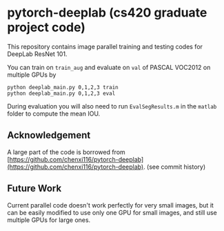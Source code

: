 # pytorch-deeplab (cs420 graduate project code)

This repository contains image parallel training and testing codes for DeepLab ResNet 101.

You can train on `train_aug` and evaluate on `val` of PASCAL VOC2012 on multiple GPUs by 

```
python deeplab_main.py 0,1,2,3 train
python deeplab_main.py 0,1,2,3 eval
```

During evaluation you will also need to run `EvalSegResults.m` in the `matlab` folder to compute the mean IOU.

## Acknowledgement
A large part of the code is borrowed from [https://github.com/chenxi116/pytorch-deeplab](https://github.com/chenxi116/pytorch-deeplab). (see commit history)

## Future Work
Current parallel code doesn't work perfectly for very small images, but it can be easily modified to use only one GPU for small images, and still use multiple GPUs for large ones.
